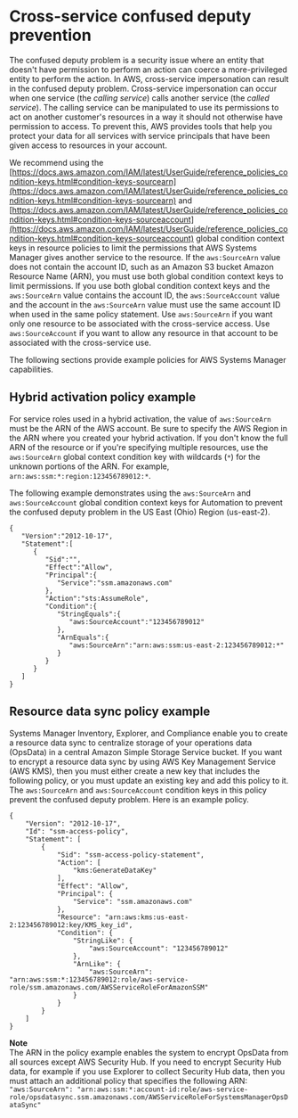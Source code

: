 # Cross\-service confused deputy prevention<a name="cross-service-confused-deputy-prevention"></a>

The confused deputy problem is a security issue where an entity that doesn't have permission to perform an action can coerce a more\-privileged entity to perform the action\. In AWS, cross\-service impersonation can result in the confused deputy problem\. Cross\-service impersonation can occur when one service \(the *calling service*\) calls another service \(the *called service*\)\. The calling service can be manipulated to use its permissions to act on another customer's resources in a way it should not otherwise have permission to access\. To prevent this, AWS provides tools that help you protect your data for all services with service principals that have been given access to resources in your account\. 

We recommend using the [https://docs.aws.amazon.com/IAM/latest/UserGuide/reference_policies_condition-keys.html#condition-keys-sourcearn](https://docs.aws.amazon.com/IAM/latest/UserGuide/reference_policies_condition-keys.html#condition-keys-sourcearn) and [https://docs.aws.amazon.com/IAM/latest/UserGuide/reference_policies_condition-keys.html#condition-keys-sourceaccount](https://docs.aws.amazon.com/IAM/latest/UserGuide/reference_policies_condition-keys.html#condition-keys-sourceaccount) global condition context keys in resource policies to limit the permissions that AWS Systems Manager gives another service to the resource\. If the `aws:SourceArn` value does not contain the account ID, such as an Amazon S3 bucket Amazon Resource Name \(ARN\), you must use both global condition context keys to limit permissions\. If you use both global condition context keys and the `aws:SourceArn` value contains the account ID, the `aws:SourceAccount` value and the account in the `aws:SourceArn` value must use the same account ID when used in the same policy statement\. Use `aws:SourceArn` if you want only one resource to be associated with the cross\-service access\. Use `aws:SourceAccount` if you want to allow any resource in that account to be associated with the cross\-service use\.

The following sections provide example policies for AWS Systems Manager capabilities\.

## Hybrid activation policy example<a name="cross-service-confused-deputy-prevention-hybrid"></a>

For service roles used in a hybrid activation, the value of `aws:SourceArn` must be the ARN of the AWS account\. Be sure to specify the AWS Region in the ARN where you created your hybrid activation\. If you don't know the full ARN of the resource or if you're specifying multiple resources, use the `aws:SourceArn` global context condition key with wildcards \(`*`\) for the unknown portions of the ARN\. For example, `arn:aws:ssm:*:region:123456789012:*`\.

The following example demonstrates using the `aws:SourceArn` and `aws:SourceAccount` global condition context keys for Automation to prevent the confused deputy problem in the US East \(Ohio\) Region \(us\-east\-2\)\.

```
{
   "Version":"2012-10-17",
   "Statement":[
      {
         "Sid":"",
         "Effect":"Allow",
         "Principal":{
            "Service":"ssm.amazonaws.com"
         },
         "Action":"sts:AssumeRole",
         "Condition":{
            "StringEquals":{
               "aws:SourceAccount":"123456789012"
            },
            "ArnEquals":{
               "aws:SourceArn":"arn:aws:ssm:us-east-2:123456789012:*"
            }
         }
      }
   ]
}
```

## Resource data sync policy example<a name="cross-service-confused-deputy-prevention-rds"></a>

Systems Manager Inventory, Explorer, and Compliance enable you to create a resource data sync to centralize storage of your operations data \(OpsData\) in a central Amazon Simple Storage Service bucket\. If you want to encrypt a resource data sync by using AWS Key Management Service \(AWS KMS\), then you must either create a new key that includes the following policy, or you must update an existing key and add this policy to it\. The `aws:SourceArn` and `aws:SourceAccount` condition keys in this policy prevent the confused deputy problem\. Here is an example policy\.

```
{
    "Version": "2012-10-17",
    "Id": "ssm-access-policy",
    "Statement": [
        {
            "Sid": "ssm-access-policy-statement",
            "Action": [
                "kms:GenerateDataKey"
            ],
            "Effect": "Allow",
            "Principal": {
                "Service": "ssm.amazonaws.com"
            },
            "Resource": "arn:aws:kms:us-east-2:123456789012:key/KMS_key_id",
            "Condition": {
                "StringLike": {
                    "aws:SourceAccount": "123456789012"
                },
                "ArnLike": {
                    "aws:SourceArn": "arn:aws:ssm:*:123456789012:role/aws-service-role/ssm.amazonaws.com/AWSServiceRoleForAmazonSSM"
                }
            }
        }
    ]
}
```

**Note**  
The ARN in the policy example enables the system to encrypt OpsData from all sources except AWS Security Hub\. If you need to encrypt Security Hub data, for example if you use Explorer to collect Security Hub data, then you must attach an additional policy that specifies the following ARN:  
`"aws:SourceArn": "arn:aws:ssm:*:account-id:role/aws-service-role/opsdatasync.ssm.amazonaws.com/AWSServiceRoleForSystemsManagerOpsDataSync"` 